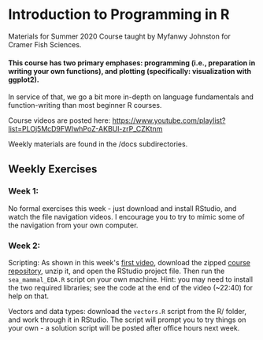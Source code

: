 # Introduction to Programming in R

Materials for Summer 2020 Course taught by Myfanwy Johnston for Cramer Fish Sciences.

#### This course has two primary emphases: programming (i.e., preparation in writing your own functions), and plotting (specifically: visualization with ggplot2).

In service of that, we go a bit more in-depth on language fundamentals and function-writing than most beginner R courses.

Course videos are posted here: https://www.youtube.com/playlist?list=PLOj5McD9FWIwhPoZ-AKBUl-zrP_CZKtnm

Weekly materials are found in the /docs subdirectories.


## Weekly Exercises

### Week 1:

No formal exercises this week - just download and install RStudio, and watch the file navigation videos.  I encourage you to try to mimic some of the navigation from your own computer.

### Week 2:

Scripting: As shown in this week's [first video](https://youtu.be/R8CvvIiuV0I), download the zipped [course repository](https://github.com/fishsciences/2020-R-Course), unzip it, and open the RStudio project file.  Then run the `sea_mammal_EDA.R` script on your own machine.  Hint: you may need to install the two required libraries; see the code at the end of the video (~22:40) for help on that.

Vectors and data types: download the `vectors.R` script from the R/ folder, and work through it in RStudio.  The script will prompt you to try things on your own - a solution script will be posted after office hours next week.

